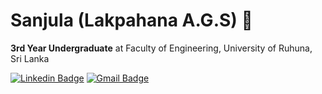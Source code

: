 # Sanjula (Lakpahana A.G.S) 👋

 **3rd Year Undergraduate** at Faculty of Engineering, University of Ruhuna, Sri Lanka

[![Linkedin Badge](https://img.shields.io/badge/-lakpahana?style=flat-square&logo=Linkedin&logoColor=white&link=https://www.linkedin.com/in/lakpahana/)](https://www.linkedin.com/in/lakpahana/)
[![Gmail Badge](https://img.shields.io/badge/-agslakpahana@gmail.com-0077B5?style=flat-square&logo=Gmail&logoColor=white&link=mailto:agslakpahana@gmail.com)](mailto:agslakpahana@gmail.com)







